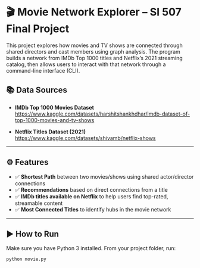 # 🎬 Movie Network Explorer – SI 507 Final Project

This project explores how movies and TV shows are connected through shared directors and cast members using graph analysis. The program builds a network from IMDb Top 1000 titles and Netflix’s 2021 streaming catalog, then allows users to interact with that network through a command-line interface (CLI).

## 📚 Data Sources

- **IMDb Top 1000 Movies Dataset**  
  https://www.kaggle.com/datasets/harshitshankhdhar/imdb-dataset-of-top-1000-movies-and-tv-shows

- **Netflix Titles Dataset (2021)**  
  https://www.kaggle.com/datasets/shivamb/netflix-shows

---

## ⚙️ Features

- ✅ **Shortest Path** between two movies/shows using shared actor/director connections
- ✅ **Recommendations** based on direct connections from a title
- ✅ **IMDb titles available on Netflix** to help users find top-rated, streamable content
- ✅ **Most Connected Titles** to identify hubs in the movie network

---

## ▶️ How to Run

Make sure you have Python 3 installed. From your project folder, run:

```bash
python movie.py
